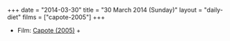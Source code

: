 +++
date = "2014-03-30"
title = "30 March 2014 (Sunday)"
layout = "daily-diet"
films = ["capote-2005"]
+++

<ul>
<li class="entry Film">Film: <a href="/films/capote-2005">Capote (2005)</a> +</li>
</ul>